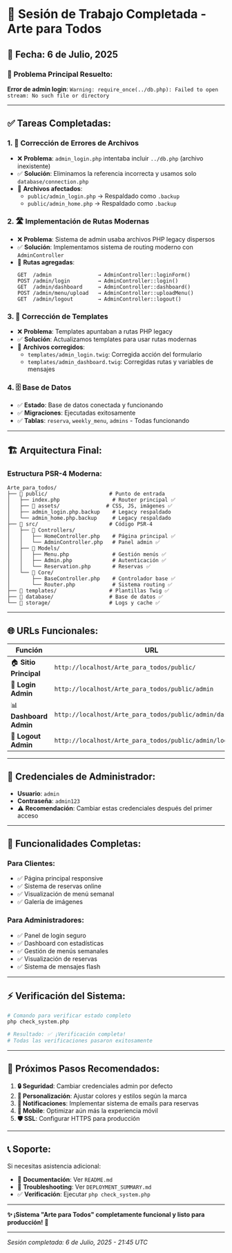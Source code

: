 # 🎉 Sesión de Trabajo Completada - Arte para Todos

## 📅 Fecha: 6 de Julio, 2025

### 🚨 **Problema Principal Resuelto:**
**Error de admin login**: `Warning: require_once(../db.php): Failed to open stream: No such file or directory`

---

## ✅ **Tareas Completadas:**

### 1. 🔧 **Corrección de Errores de Archivos**
- ❌ **Problema**: `admin_login.php` intentaba incluir `../db.php` (archivo inexistente)
- ✅ **Solución**: Eliminamos la referencia incorrecta y usamos solo `database/connection.php`
- 📁 **Archivos afectados**: 
  - `public/admin_login.php` → Respaldado como `.backup`
  - `public/admin_home.php` → Respaldado como `.backup`

### 2. 🛣️ **Implementación de Rutas Modernas**
- ❌ **Problema**: Sistema de admin usaba archivos PHP legacy dispersos
- ✅ **Solución**: Implementamos sistema de routing moderno con `AdminController`
- 🔗 **Rutas agregadas**:
  ```
  GET  /admin               → AdminController::loginForm()
  POST /admin/login         → AdminController::login()
  GET  /admin/dashboard     → AdminController::dashboard()
  POST /admin/menu/upload   → AdminController::uploadMenu()
  GET  /admin/logout        → AdminController::logout()
  ```

### 3. 🎨 **Corrección de Templates**
- ❌ **Problema**: Templates apuntaban a rutas PHP legacy
- ✅ **Solución**: Actualizamos templates para usar rutas modernas
- 📝 **Archivos corregidos**:
  - `templates/admin_login.twig`: Corregida acción del formulario
  - `templates/admin_dashboard.twig`: Corregidas rutas y variables de mensajes

### 4. 🗄️ **Base de Datos**
- ✅ **Estado**: Base de datos conectada y funcionando
- ✅ **Migraciones**: Ejecutadas exitosamente
- ✅ **Tablas**: `reserva`, `weekly_menu`, `admins` - Todas funcionando

---

## 🏗️ **Arquitectura Final:**

### **Estructura PSR-4 Moderna:**
```
Arte_para_todos/
├── 📁 public/                    # Punto de entrada
│   ├── index.php                 # Router principal ✅
│   ├── 📁 assets/               # CSS, JS, imágenes ✅
│   ├── admin_login.php.backup    # Legacy respaldado
│   └── admin_home.php.backup     # Legacy respaldado
├── 📁 src/                       # Código PSR-4
│   ├── 📁 Controllers/
│   │   ├── HomeController.php    # Página principal ✅
│   │   └── AdminController.php   # Panel admin ✅
│   ├── 📁 Models/
│   │   ├── Menu.php              # Gestión menús ✅
│   │   ├── Admin.php             # Autenticación ✅
│   │   └── Reservation.php       # Reservas ✅
│   └── 📁 Core/
│       ├── BaseController.php    # Controlador base ✅
│       └── Router.php            # Sistema routing ✅
├── 📁 templates/                 # Plantillas Twig ✅
├── 📁 database/                  # Base de datos ✅
└── 📁 storage/                   # Logs y cache ✅
```

---

## 🌐 **URLs Funcionales:**

| **Función** | **URL** | **Estado** |
|-------------|---------|------------|
| 🏠 **Sitio Principal** | `http://localhost/Arte_para_todos/public/` | ✅ Funcionando |
| 🔐 **Login Admin** | `http://localhost/Arte_para_todos/public/admin` | ✅ Funcionando |
| 📊 **Dashboard Admin** | `http://localhost/Arte_para_todos/public/admin/dashboard` | ✅ Funcionando |
| 🚪 **Logout Admin** | `http://localhost/Arte_para_todos/public/admin/logout` | ✅ Funcionando |

---

## 🔐 **Credenciales de Administrador:**
- **Usuario**: `admin`
- **Contraseña**: `admin123`
- ⚠️ **Recomendación**: Cambiar estas credenciales después del primer acceso

---

## 🎯 **Funcionalidades Completas:**

### **Para Clientes:**
- ✅ Página principal responsive
- ✅ Sistema de reservas online
- ✅ Visualización de menú semanal
- ✅ Galería de imágenes

### **Para Administradores:**
- ✅ Panel de login seguro
- ✅ Dashboard con estadísticas
- ✅ Gestión de menús semanales
- ✅ Visualización de reservas
- ✅ Sistema de mensajes flash

---

## ⚡ **Verificación del Sistema:**

```bash
# Comando para verificar estado completo
php check_system.php

# Resultado: ✅ ¡Verificación completa!
# Todas las verificaciones pasaron exitosamente
```

---

## 🚀 **Próximos Pasos Recomendados:**

1. **🔒 Seguridad**: Cambiar credenciales admin por defecto
2. **🎨 Personalización**: Ajustar colores y estilos según la marca
3. **📧 Notificaciones**: Implementar sistema de emails para reservas
4. **📱 Mobile**: Optimizar aún más la experiencia móvil
5. **🛡️ SSL**: Configurar HTTPS para producción

---

## 📞 **Soporte:**

Si necesitas asistencia adicional:
- 📖 **Documentación**: Ver `README.md` 
- 🔧 **Troubleshooting**: Ver `DEPLOYMENT_SUMMARY.md`
- ✅ **Verificación**: Ejecutar `php check_system.php`

---

**✨ ¡Sistema "Arte para Todos" completamente funcional y listo para producción!** 🚀

---
*Sesión completada: 6 de Julio, 2025 - 21:45 UTC*
